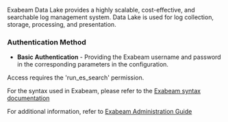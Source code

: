 Exabeam Data Lake provides a highly scalable, cost-effective, and searchable log
management system. 
Data Lake is used for log collection, storage, processing, and presentation.

### Authentication Method
 - **Basic Authentication** - Providing the Exabeam username and password in the corresponding parameters in the configuration.


Access requires the 'run_es_search' permission.

For the syntax used in Exabeam, please refer to the [Exabeam syntax documentation](https://docs.exabeam.com/en/data-lake/i40/data-lake-search-quick-reference-guide/169290-how-to-run-query-searches-in-exabeam-data-lake.html)

For additional information, refer to [Exabeam Administration Guide](https://docs.exabeam.com/en/data-lake/i40/data-lake-administration-guide/131779-exabeam-data-lake-architecture-overview.html)

